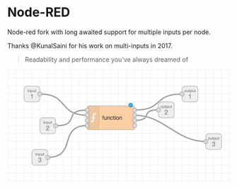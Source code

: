 # Node-RED

Node-red fork with long awaited support for multiple inputs per node.

Thanks @KunalSaini for his work on multi-inputs in 2017.

> Readability and performance you've always dreamed of

![Subflows and functions with multiple inputs](screenshot.png)
